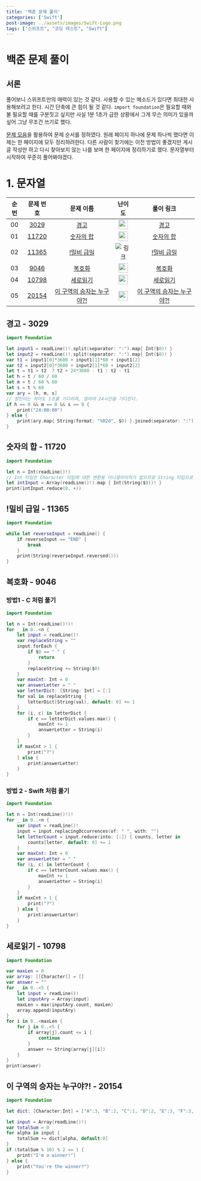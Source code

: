 ```yaml
---
title: '백준 문제 풀이'
categories: ['Swift']
post-image: ../assets/images/Swift-Logo.png
tags: ["스위프트", "코딩 테스트", "Swift"]
---
```


# 백준 문제 풀이

## 서론

풀어보니 스위프트만의 매력이 있는 것 같다. 사용할 수 있는 메소드가 있다면 최대한 사용해보려고 한다. 시간 단축에 큰 힘이 될 것 같다. `import foundation`은 필요할 때와 불 필요할 때를 구분짓고 싶지만 사실 1분 1초가 급한 상황에서 그게 무슨 의미가 있을까 싶어 그냥 무조건 쓰기로 했다.

[문제 모음](https://github.com/tony9402/baekjoon)을 활용하여 문제 순서를 정하였다. 원래 페이지 하나에 문제 하나씩 했다면 이제는 한 페이지에 모두 정리하려한다.
다른 사람이 찾기에는 이전 방법이 좋겠지만 게시글 작성만 하고 다시 찾아보지 않는 나를 보며 한 페이지에 정리하기로 했다.
문자열부터 시작하여 꾸준히 풀어봐야겠다.

# 1. 문자열

|          순번          |        문제 번호         |        문제 이름         |         난이도          |        풀이 링크         |
| :-----: | :-----: | :-----: | :-----: | :-----: |
| 00 | <a href="https://www.acmicpc.net/problem/3029" target="_blank">3029</a> | <a href="https://www.acmicpc.net/problem/3029" target="_blank">경고</a> | <img height="25px" width="25px" src="https://static.solved.ac/tier_small/3.svg"/> |  [경고](#경고---3029) |
| 01 | <a href="https://www.acmicpc.net/problem/11720" target="_blank">11720</a> | <a href="https://www.acmicpc.net/problem/11720" target="_blank">숫자의 합</a> | <img height="25px" width="25px" src="https://static.solved.ac/tier_small/4.svg"/> | [숫자의 합](#숫자의-합---11720)|
| 02 | <a href="https://www.acmicpc.net/problem/11365" target="_blank">11365</a> | <a href="https://www.acmicpc.net/problem/11365" target="_blank">!밀비 급일</a> | ![링크](https://static.solved.ac/tier_small/4.svg) | [!밀비 급일](#밀비-급일---11365) |
| 03 | <a href="https://www.acmicpc.net/problem/9046" target="_blank">9046</a> | <a href="https://www.acmicpc.net/problem/9046" target="_blank">복호화</a> | <img height="25px" width="25px" src="https://static.solved.ac/tier_small/5.svg"/> | [복호화](#복호화---9046) |
| 04 | <a href="https://www.acmicpc.net/problem/10798" target="_blank">10798</a> | <a href="https://www.acmicpc.net/problem/10798" target="_blank">세로읽기</a> | <img height="25px" width="25px" src="https://static.solved.ac/tier_small/5.svg"/> | [세로읽기](#세로읽기---10798) |
| 05 | <a href="https://www.acmicpc.net/problem/20154" target="_blank">20154</a> | <a href="https://www.acmicpc.net/problem/20154" target="_blank">이 구역의 승자는 누구야?!</a> | <img height="25px" width="25px" src="https://static.solved.ac/tier_small/5.svg"/> | [이 구역의 승자는 누구야?!](#이-구역의-승자는-누구야---20154)|

## 경고 - 3029
```swift
import Foundation

let input1 = readLine()!.split(separator: ":").map{ Int($0)! }
let input2 = readLine()!.split(separator: ":").map{ Int($0)! }
var t1 = input1[0]*3600 + input1[1]*60 + input1[2]
var t2 = input2[0]*3600 + input2[1]*60 + input2[2]
let t = t1 > t2  ? t2 + 24*3600 - t1 : t2 - t1
let h = t / 60 / 60
let m = t / 60 % 60
let s = t % 60
var ary = [h, m, s]
// 정인이는 적어도 1초를 기다리며, 많아야 24시간을 기다린다.
if h == 0 && m == 0 && s == 0 {
    print("24:00:00")
} else {
    print(ary.map{ String(format: "%02d", $0) }.joined(separator: ":"))
}
```
## 숫자의 합 - 11720
```swift
import Foundation

let n = Int(readLine()!)
// Int 타입은 Character 타입에 대한 변환용 이니셜라이저가 없으므로 String 타입으로 변환한 후 사용한다.
let intInput = Array(readLine()!).map { Int(String($0))! }
print(intInput.reduce(0, +))
```
## !밀비 급일 - 11365
```swift
import Foundation

while let reverseInput = readLine() {
    if reverseInput == "END" {
        break
    }
    print(String(reverseInput.reversed()))
}
```
## 복호화 - 9046
### 방법1 - C 처럼 풀기
```swift
import Foundation

let n = Int(readLine()!)!
for _ in 0..<n {
    let input = readLine()!
    var replaceString = ""
    input.forEach {
        if $0 == " " {
            return
        }
        replaceString += String($0)
    }
    var maxCnt: Int = 0
    var answerLetter = " "
    var letterDict: [String: Int] = [:]
    for val in replaceString {
        letterDict[String(val), default: 0] += 1
    }
    for (i, c) in letterDict {
        if c == letterDict.values.max() {
            maxCnt += 1
            answerLetter = String(i)
        }
    }
    if maxCnt > 1 {
        print("?")
    } else {
        print(answerLetter)
    }
}
```
### 방법 2 - Swift 처럼 풀기
```swift
import Foundation

let n = Int(readLine()!)!
for _ in 0..<n {
    var input = readLine()!
    input = input.replacingOccurrences(of: " ", with: "")
    let letterCount = input.reduce(into: [:]) { counts, letter in
        counts[letter, default: 0] += 1
    }
    var maxCnt: Int = 0
    var answerLetter = " "
    for (i, c) in letterCount {
        if c == letterCount.values.max() {
            maxCnt += 1
            answerLetter = String(i)
        }
    }
    if maxCnt > 1 {
        print("?")
    } else {
        print(answerLetter)
    }
}
```
## 세로읽기 - 10798
```swift
import Foundation

var maxLen = 0
var array: [[Character]] = []
var answer = ""
for _ in 0..<5 {
    let input = readLine()!
    let inputAry = Array(input)
    maxLen = max(inputAry.count, maxLen)
    array.append(inputAry)
}
for i in 0..<maxLen {
    for j in 0..<5 {
        if array[j].count <= i {
            continue
        }
        answer += String(array[j][i])
    }
}
print(answer)
```
## 이 구역의 승자는 누구야?! - 20154
```swift
import Foundation

let dict: [Character:Int] = ["A":3, "B":2, "C":1, "D":2, "E":3, "F":3, "G":3, "H":3, "I":1, "J":1, "K":3, "L":1, "M":3, "N":3, "O":1, "P":2, "Q":2, "R":2, "S":1, "T":2, "U":1, "V":1, "W":2, "X":2, "Y":2, "Z":1]

let input = Array(readLine()!)
var totalSum = 0
for alpha in input {
    totalSum += dict[alpha, default:0]
}
if (totalSum % 10) % 2 == 1 {
    print("I'm a winner!")
} else {
    print("You're the winner?")
}
```